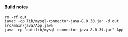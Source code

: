 #### Build notes
`rm -rf out` <br>
`javac -cp lib/mysql-connector-java-8.0.30.jar -d out src/main/java/App.java`<br>
`java -cp "out:lib/mysql-connector-java-8.0.30.jar" App`<br>
